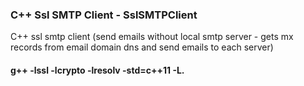 
### C++ Ssl SMTP Client - SslSMTPClient
C++ ssl smtp client (send emails without local smtp server - gets mx records from email domain dns and send emails to each server)

#### g++ -lssl -lcrypto -lresolv -std=c++11 -L.
